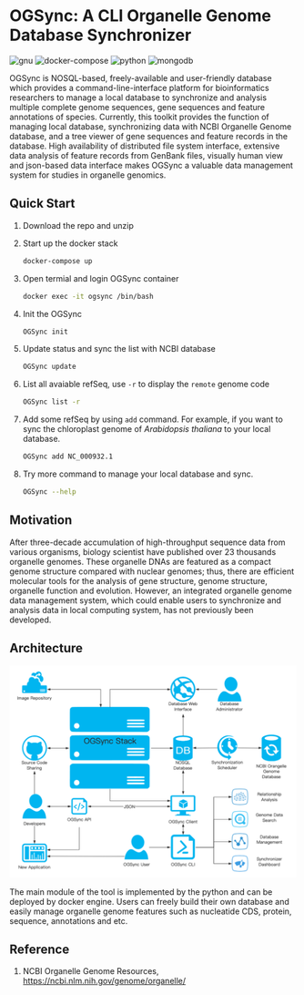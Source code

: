 # OGSync: A CLI Organelle Genome Database Synchronizer

![gnu](https://img.shields.io/badge/GNU-3-green?style=flat-square&logo=gnu)
![docker-compose](https://img.shields.io/badge/dockercompose-3-blue?style=flat-square&logo=docker)
![python](https://img.shields.io/badge/python-3-red?style=flat-square&logo=python)
![mongodb](https://img.shields.io/badge/mongo-4.4-green?style=flat-square&logo=mongodb)

OGSync is NOSQL-based, freely-available and user-friendly database which provides a command-line-interface platform for bioinformatics researchers to manage a local database to synchronize and analysis multiple complete genome sequences, gene sequences and feature annotations of species. Currently, this toolkit provides the function of managing local database, synchronizing data with NCBI Organelle Genome database, and a tree viewer of gene sequences and feature records in the database. High availability of distributed file system interface, extensive data analysis of feature records from GenBank files, visually human view and json-based data interface makes OGSync a valuable data management system for studies in organelle genomics.

## Quick Start

1. Download the repo and unzip
2. Start up the docker stack

    ``` sh
    docker-compose up
    ```

3. Open termial and login OGSync container

    ``` sh
    docker exec -it ogsync /bin/bash
    ```

4. Init the OGSync

    ``` sh
    OGSync init
    ```

5. Update status and sync the list with NCBI database

    ``` sh
    OGSync update
    ```

6. List all avaiable refSeq, use `-r` to display the `remote` genome code

    ``` sh
    OGSync list -r
    ```

7. Add some refSeq by using `add` command. For example, if you want to sync the chloroplast genome of *Arabidopsis thaliana* to your local database.

    ``` sh
    OGSync add NC_000932.1
    ```

8. Try more command to manage your local database and sync.

    ``` sh
    OGSync --help
    ```

## Motivation

After three-decade accumulation of high-throughput sequence data from various organisms, biology scientist have published over 23 thousands organelle genomes. These organelle DNAs are featured as a compact genome structure compared with nuclear genomes; thus, there are efficient molecular tools for the analysis of gene structure, genome structure, organelle function and evolution. However, an integrated organelle genome data management system, which could enable users to synchronize and analysis data in local computing system, has not previously been developed.

## Architecture

![architecture](https://raw.githubusercontent.com/yiqingxu/OGSync/main/img/OGSync.png)

The main module of the tool is implemented by the python and can be deployed by docker engine. Users can freely build their own database and easily manage organelle genome features such as nucleatide CDS, protein, sequence, annotations and etc.

## Reference

1. NCBI Organelle Genome Resources, <https://ncbi.nlm.nih.gov/genome/organelle/>
